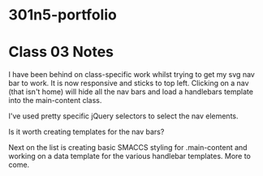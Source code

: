 # 301n5-portfolio

# Class 03 Notes

I have been behind on class-specific work whilst trying to get my svg nav bar to work. It is now responsive and sticks to top left. Clicking on a nav (that isn't home) will hide all the nav bars and load a handlebars template into the main-content class.

I've used pretty specific jQuery selectors to select the nav elements.

Is it worth creating templates for the nav bars?

Next on the list is creating basic SMACCS styling for .main-content and working on a data template for the various handlebar templates. More to come.
